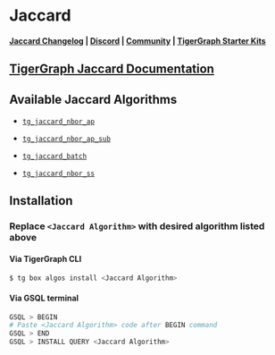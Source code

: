 
# Jaccard

#### [Jaccard Changelog](https://github.com/karimsaraipour/gsql-graph-algorithms/blob/master/algorithms/Similarity/jaccard/CHANGELOG.md) | [Discord](https://discord.gg/vFbmPyvJJN) | [Community](https://community.tigergraph.com) | [TigerGraph Starter Kits](https://github.com/zrougamed/TigerGraph-Starter-Kits-Parser)

## [TigerGraph Jaccard Documentation](https://docs.tigergraph.com/tigergraph-platform-overview/graph-algorithm-library#jaccard-similarity-of-neighborhoods-batch)

## Available Jaccard Algorithms 

* [`tg_jaccard_nbor_ap`](https://github.com/karimsaraipour/gsql-graph-algorithms/blob/master/algorithms/Similarity/jaccard/tg_jaccard_nbor_ap.gsql)

* [`tg_jaccard_nbor_ap_sub`](https://github.com/karimsaraipour/gsql-graph-algorithms/blob/master/algorithms/Similarity/jaccard/tg_jaccard_nbor_ap_sub.gsql)

* [`tg_jaccard_batch`](https://github.com/karimsaraipour/gsql-graph-algorithms/blob/master/algorithms/Similarity/jaccard/tg_jaccard_batch.gsql)

* [`tg_jaccard_nbor_ss`](https://github.com/karimsaraipour/gsql-graph-algorithms/blob/master/algorithms/Similarity/jaccard/tg_jaccard_nbor_ss.gsql)

## Installation 

### Replace `<Jaccard Algorithm>` with desired algorithm listed above 

#### Via TigerGraph CLI

```bash
$ tg box algos install <Jaccard Algorithm>
```

#### Via GSQL terminal

```bash
GSQL > BEGIN
# Paste <Jaccard Algorithm> code after BEGIN command
GSQL > END 
GSQL > INSTALL QUERY <Jaccard Algorithm>
```